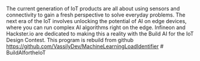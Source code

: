 The current generation of IoT products are all about using sensors and connectivity to gain a fresh perspective to solve everyday problems. The next era of the IoT involves unlocking the potential of AI on edge devices, where you can run complex AI algorithms right on the edge. Infineon and Hackster.io are dedicated to making this a reality with the Build AI for the IoT Design Contest. This program is rebuild from github https://github.com/VassilyDev/MachineLearningLoadIdentifier # BuildAIfortheIoT


